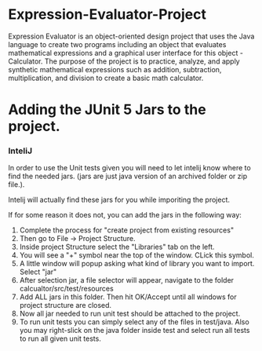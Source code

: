 # Expression-Evaluator-Project
Expression Evaluator is an object-oriented design project that uses the Java language to create two programs including an object that evaluates mathematical expressions and a graphical user interface for this object - Calculator. The purpose of the project is to practice, analyze, and apply synthetic mathematical expressions such as addition, subtraction, multiplication, and division to create a basic math calculator. 


# Adding the JUnit 5 Jars to the project.

### InteliJ
In order to use the Unit tests given you will need to let intelij know where to find the needed jars. (jars are just java version of an archived folder or zip file.). 

Intelij will actually find these jars for you while imporiting the project.

If for some reason it does not, you can add the jars in the following way:

1. Complete the process for "create project from existing resources"
2. Then go to File -> Project Structure.
3. Inside project Structure select the "Libraries" tab on the left.
4. You will see a "+" symbol near the top of the window. CLick this symbol.
5. A little window will popup asking what kind of library you want to import. Select "jar"
6. After selection jar, a file selector will appear, navigate to the folder calcualtor/src/test/resources
7. Add ALL jars in this folder. Then hit OK/Accept until all windows for project structure are closed.
8. Now all jar needed to run unit test should be attached to the project.
9. To run unit tests you can simply select any of the files in test/java. Also you may right-slick on the java folder inside test and select run all tests to run all given unit tests.
